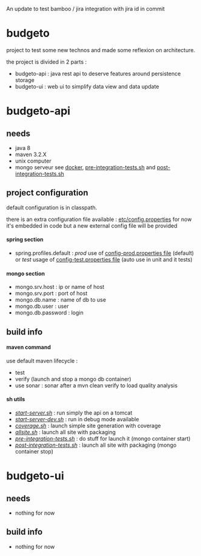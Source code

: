 An update to test bamboo / jira integration with jira id in commit

# budgeto

project to test some new technos and made some reflexion on architecture.

the project is divided in 2 parts :
* budgeto-api : java rest api to deserve features around persistence storage
* budgeto-ui : web ui to simplify data view and data update

# budgeto-api

## needs
* java 8
* maven 3.2.X
* unix computer
* mongo serveur see [docker](https://github.com/pmpinson/dockerfile), [pre-integration-tests.sh](budgeto-api/src/build/pre-integration-tests.sh) and [post-integration-tests.sh](budgeto-api/src/build/post-integration-tests.sh)

## project configuration
default configuration is in classpath.

there is an extra configuration file available : [etc/config.properties](budgeto-api/etc/config.properties)
for now it's embedded in code but a new external config file will be provided

#### spring section
* spring.profiles.default : *prod* use of [config-prod.properties file](budgeto-api/src/main/resources/config-prod.properties) (default) or *test* usage of [config-test.properties file](budgeto-api/src/main/resources/config-test.properties) (auto use in unit and it tests)

#### mongo section
* mongo.srv.host : ip or name of host
* mongo.srv.port : port of host
* mongo.db.name : name of db to use
* mongo.db.user : user
* mongo.db.password : login

## build info
#### maven command
use default maven lifecycle :
* test
* verify (launch and stop a mongo db container)
* use sonar : sonar after a mvn clean verify to load quality analysis


#### sh utils
* *[start-server.sh](budgeto-api/src/build/start-server.sh)* : run simply the api on a tomcat
* *[start-server-dev.sh](budgeto-api/src/build/start-server-dev.sh)* : run in debug mode available
* *[coverage.sh](budgeto-api/src/build/coverage.sh)* : launch simple site generation with coverage
* *[allsite.sh](budgeto-api/src/build/allsite.sh)* : launch all site with packaging
* *[pre-integration-tests.sh](budgeto-api/src/build/pre-integration-tests.sh)* : do stuff for launch it (mongo container start)
* *[post-integration-tests.sh](budgeto-api/src/build/post-integration-tests.sh)* : launch all site with packaging (mongo container stop)

# budgeto-ui

## needs
* nothing for now

## build info
* nothing for now
